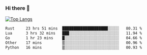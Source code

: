 ### Hi there 👋

<!--
**3Xpl0it3r/3Xpl0it3r** is a ✨ _special_ ✨ repository because its `README.md` (this file) appears on your GitHub profile.

Here are some ideas to get you started:

- 🔭 I’m currently working on ...
- 🌱 I’m currently learning ...
- 👯 I’m looking to collaborate on ...
- 🤔 I’m looking for help with ...
- 💬 Ask me about ...
- 📫 How to reach me: ...
- 😄 Pronouns: ...
- ⚡ Fun fact: ...
-->


[![Top Langs](https://github-readme-stats.vercel.app/api/top-langs/?username=3Xpl0it3r&layout=compact)](https://github.com/3Xpl0it3r/3Xpl0it3r)

<!--START_SECTION:waka-->

```txt
Rust     23 hrs 51 mins  ████████████████████░░░░░   80.31 %
Lua      3 hrs 32 mins   ███░░░░░░░░░░░░░░░░░░░░░░   11.94 %
Go       1 hr 23 mins    █░░░░░░░░░░░░░░░░░░░░░░░░   04.66 %
Other    17 mins         ▒░░░░░░░░░░░░░░░░░░░░░░░░   00.96 %
Python   16 mins         ▒░░░░░░░░░░░░░░░░░░░░░░░░   00.93 %
```

<!--END_SECTION:waka-->
